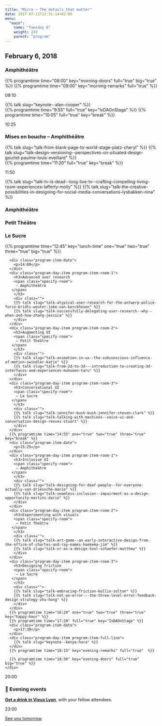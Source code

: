 ```yaml
---
title: "Micro – The details that matter"
date: 2017-07-11T22:31:14+02:00
menu:
  "main":
    name: "Tuesday 6"
    weight: 240
    parent: "program"
---
```

## February 6, 2018
<div class="fullwidth spacer-t">
  <div class="container">
    <div class="program-list program-list-day">
      <div class="program-day-item-void">
      </div>
      <div class="program-item-room program-item-full-line">
        <h3><strong>Amphithéâtre</strong></h3>
      </div>
      {{% programtime time="08:00" key="morning-doors" full="true" big="true" %}}
      {{% programtime time="09:00" key="morning-remarks" full="true" %}}
      <div class="program-item-date">
        <p>09:10</p>
      </div>
      <div class="program-day-item program-item-full-line">
        {{% talk slug="keynote--alan-cooper" %}}
      </div>
      {{% programtime time="9:55" full="true" key="IxDAOnStage" %}}
      {{% programtime time="10:05" full="true" key="break" %}}
      <div class="program-item-date ">
        <p>10:25</p>
      </div>
      <div class="program-day-item program-item-full-line">
        <h3>Mises en bouche
           <span class="specify-room">
            – Amphithéâtre
          </span>
        </h3>
          <div class="">
          {{% talk slug="talk-from-blank-page-to-world-stage-platz-cheryl" %}}
          {{% talk slug="talk-design-versioning--perspectives-on-situated-design-gourlet-pauline-louis-eveillard" %}}
        </div>
      </div>
      {{% programtime time="11:20" full="true" key="break" %}}
      <div class="program-item-date">
        <p>11:50</p>
      </div>
      <div class="program-day-item program-item-full-line">
          <div class="">
          {{% talk slug="talk-tv-is-dead--long-live-tv--crafting-compelling-living-room-experiences-lafferty-molly" %}}
          {{% talk slug="talk-the-creative-possibilities-in-designing-for-social-media-conversations-lysbakken-nina" %}}
        </div>
      </div>
      <div class="program-day-item-void">
      </div>
      <div class="program-item-room program-item-room-1">
        <h3><strong>Amphithéâtre</strong></h3>
      </div>
      <div class="program-item-room program-item-room-2">
        <h3><strong>Petit Théâtre</strong></h3>
      </div>
      <div class="program-item-room program-item-room-3">
        <h3><strong>Le Sucre</strong></h3>
      </div>
      {{% programtime time="12:45" key="lunch-time" one="true" two="true" three="true"  big="true" %}}

      <div class="program-item-date">
        <p>14:00</p>
      </div>
      <div class="program-day-item program-item-room-1">
        <h3>Advanced user research
        <span class="specify-room">
         – Amphithéâtre
       </span>
        </h3>
        <div class="">
        {{% talk slug="talk-atypical-user-research-for-the-antwerp-police-force-bridts-wouter-joke-van-kerckhoven" %}}
        {{% talk slug="talk-successfully-delegating-user-research--why--when-and-how-zhang-jessica" %}}
        </div>
      </div>
      <div class="program-day-item program-item-room-2">
        <h3>Augmenting UI
        <span class="specify-room">
         – Petit Théâtre
       </span>
        </h3>
        <div class="">
        {{% talk slug="talk-animation-in-ux--the-subconscious-influence-of-motion-swindler-katie" %}}
        {{% talk slug="talk-from-2d-to-3d---introduction-to-creating-3d-interfaces-and-experiences-muhonen-taru" %}}
        </div>
      </div>
      <div class="program-day-item program-item-room-3">
        <h3>Conversational UI
        <span class="specify-room">
         – Le Sucre
       </span>
        </h3>
        <div class="">
        {{% talk slug="talk-jennifer-bush-bush-jennifer-steven-clark" %}}
        {{% talk slug="talk-talking-with-machines--voice-ui-and-conversation-design-reeves-stuart" %}}
        </div>
      </div>
      {{% programtime time="14:55" one="true" two="true" three="true" key="break" %}}
      <div class="program-item-date">
        <p>15:25</p>
      </div>
      <div class="program-day-item program-item-room-1">
        <h3>Inclusive UI
        <span class="specify-room">
         – Amphithéâtre
       </span>
        </h3>
        <div class="">
        {{% talk slug="talk-designing-for-deaf-people--for-everyone-actually-van-driessche-marie" %}}
        {{% talk slug="talk-seamless-inclusion--impairment-as-a-design-opportunity-martini-dario" %}}
        </div>
      </div>
      <div class="program-day-item program-item-room-2">
        <h3>Experimenting with visuals
        <span class="specify-room">
         – Petit Théâtre
       </span>
        </h3>
        <div class="">
        {{% talk slug="talk-art-game--an-early-interactive-design-from-the-office-of-charles-and-ray-eames-hoekema-jim" %}}
        {{% talk slug="talk-vr-as-a-design-tool-schaefer-matthew" %}}
        </div>
      </div>
      <div class="program-day-item program-item-room-3">
        <h3>Designing friction
        <span class="specify-room">
         – Le Sucre
       </span>
        </h3>
        <div class="">
        {{% talk slug="talk-embracing-friction-kollin-zoltan" %}}
        {{% talk slug="talk-not-an-error---the-three-level-error-feedback-design-strategy-zhu-hong" %}}
        </div>
      </div>
      {{% programtime time="16:20" one="true" two="true" three="true" key="happy-hour" %}}
      {{% programtime time="17:20" full="true" key="IxDAOnStage" %}}
      <div class="program-item-date">
        <p>17:30</p>
      </div>
      <div class="program-day-item program-item-full-line">
        {{% talk slug="keynote--kenya-hara" %}}
      </div>
      {{% programtime time="18:15" key="evening-remarks" full="true"  %}}

      {{% programtime time="18:30" key="evening-doors" full="true"   big="true" %}}
    </div>
  </div>
</div>
<div class="fullwidth spacer-t-b bg-purple text-white">
  <div class="container content spacer-t-b">
    <div class="program-list program-list-day program-evening">
      <div class="program-item-date program-item-milestone">
        <p>20:00</p>
      </div>
      <div class="program-item program-item-milestone program-item-full-line">
        <h3>🌙 Evening events</h3>
      </div>
      <div class="program-item-date">
      </div>
      <div class="program-item program-item-full-line">
        <p><a href="/events/pub-crawl/"><strong>Get a drink in Vieux Lyon</strong></a>, with your fellow attendees.<br/>
        </p>
      </div>
      <div class="program-item-date program-item-milestone ">
        <p>23:00</p>
      </div>
      <div class="program-item program-item-milestone program-item-full-line">
        <p><a href="/program/7_wednesday/">See you tomorrow</a>.</p>
      </div>
    </div>
  </div>
</div>
